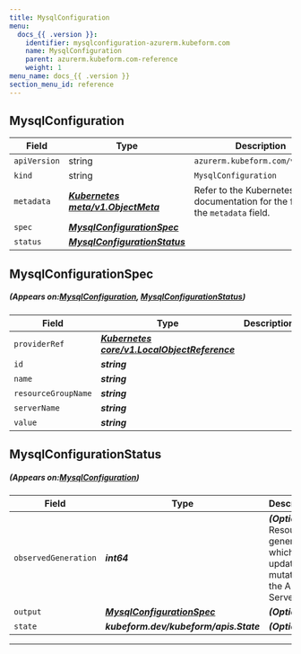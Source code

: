 ```yaml
---
title: MysqlConfiguration
menu:
  docs_{{ .version }}:
    identifier: mysqlconfiguration-azurerm.kubeform.com
    name: MysqlConfiguration
    parent: azurerm.kubeform.com-reference
    weight: 1
menu_name: docs_{{ .version }}
section_menu_id: reference
---
```


## MysqlConfiguration
| Field | Type | Description |
| ------ | ----- | ----------- |
| `apiVersion` | string | `azurerm.kubeform.com/v1alpha1` |
|    `kind` | string | `MysqlConfiguration` |
| `metadata` | ***[Kubernetes meta/v1.ObjectMeta](https://kubernetes.io/docs/reference/generated/kubernetes-api/v1.13/#objectmeta-v1-meta)***|Refer to the Kubernetes API documentation for the fields of the `metadata` field.|
| `spec` | ***[MysqlConfigurationSpec](#MysqlConfigurationSpec)***||
| `status` | ***[MysqlConfigurationStatus](#MysqlConfigurationStatus)***||
## MysqlConfigurationSpec
##### (Appears on:[MysqlConfiguration](#MysqlConfiguration), [MysqlConfigurationStatus](#MysqlConfigurationStatus))
| Field | Type | Description |
| ------ | ----- | ----------- |
| `providerRef` | ***[Kubernetes core/v1.LocalObjectReference](https://kubernetes.io/docs/reference/generated/kubernetes-api/v1.13/#localobjectreference-v1-core)***||
| `id` | ***string***||
| `name` | ***string***||
| `resourceGroupName` | ***string***||
| `serverName` | ***string***||
| `value` | ***string***||
## MysqlConfigurationStatus
##### (Appears on:[MysqlConfiguration](#MysqlConfiguration))
| Field | Type | Description |
| ------ | ----- | ----------- |
| `observedGeneration` | ***int64***| ***(Optional)*** Resource generation, which is updated on mutation by the API Server.|
| `output` | ***[MysqlConfigurationSpec](#MysqlConfigurationSpec)***| ***(Optional)*** |
| `state` | ***kubeform.dev/kubeform/apis.State***| ***(Optional)*** |
---
